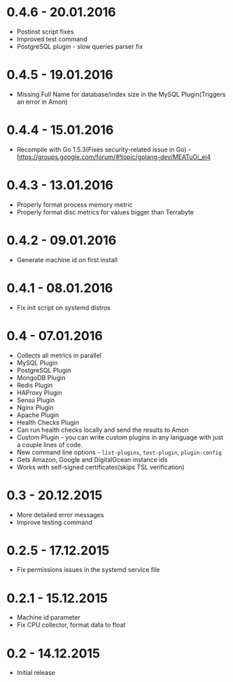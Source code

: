0.4.6 - 20.01.2016
==============

* Postinst script fixes
* Improved test command
* PostgreSQL plugin - slow queries parser fix

0.4.5 - 19.01.2016
==============

* Missing Full Name for database/index size in the MySQL Plugin(Triggers an error in Amon)


0.4.4 - 15.01.2016
==============

* Recompile with Go 1.5.3(Fixes security-related issue in Go) - https://groups.google.com/forum/#!topic/golang-dev/MEATuOi_ei4

0.4.3 - 13.01.2016
==============

* Properly format process memory metric
* Properly format disc metrics for values bigger than Terrabyte

0.4.2 - 09.01.2016
==============

* Generate machine id on first install

0.4.1 - 08.01.2016
==============

* Fix init script on systemd distros

0.4 - 07.01.2016
==============

* Collects all metrics in parallel
* MySQL Plugin
* PostgreSQL Plugin
* MongoDB Plugin
* Redis Plugin
* HAProxy Plugin
* Sensu Plugin
* Nginx Plugin
* Apache Plugin
* Health Checks Plugin
* Can run health checks locally and send the results to Amon
* Custom Plugin - you can write custom plugins in any language with just a couple lines of code.
* New command line options - `list-plugins`, `test-plugin`, `plugin-config`
* Gets Amazon, Google and DigitalOcean instance ids
* Works with self-signed certificates(skips TSL verification)

0.3 - 20.12.2015
==============

* More detailed error messages
* Improve testing command

0.2.5 - 17.12.2015
==============

* Fix permissions issues in the systemd service file

0.2.1 - 15.12.2015
==============

* Machine id parameter
* Fix CPU collector, format data to float

0.2 - 14.12.2015
==============

* Initial release
